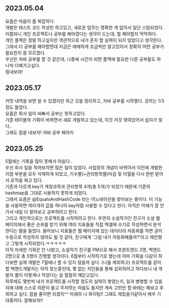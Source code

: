 ## 2023.05.04
요즘은 마음이 좀 복잡하다.  
개발은 테스트 코드 작성만 하고있고, 새로운 업무는 명확한 게 없어서 일단 스탑되었다.  
이쯤되니 개인 프로젝트나 공부를 해야겠다는 생각이 드는데, 뭘 해야할지 막막하다.  
개인 플젝은 정말 하고싶지만 객관적으로 내가 혼자 할 실력이 되지 않았다고 생각한다.  
그래서 더 공부를 해야할텐데 지금은 애매하게 조금씩만 알고있어서 정확히 어떤 공부가 필요한지 잘 모르겠다.  
우선은 자바 공부를 할 것 같은데, 나중에 시간이 되면 플젝에 필요한 다른 공부들도 하나씩 더해가고싶다.  
힘내보자!

## 2023.05.17
커밋 내역을 보면 알 수 있겠지만 최근 깃을 정리하고, 자바 공부를 시작했다. 강의는 1/3 정도 들었다.  
요즘은 회사 일이 바빠서 공부는 못하고있다.  
기존 테이블의 기획이 바뀌면서 새로 개발하고 있는데, 이것 저것 엮여있어서 쉽지가 않다..  
그래도 힘을 내보자! 자바 공부 해야지

## 2023.05.25
5월에는 기록을 많이 못해서 아쉽다..  
우선 회사 일을 적어보자면 많은 일이 있었다. 
사업장의 개념이 바뀌어서 이전에 개발한 지점 부분을 모두 삭제하게 되었고, 기수별(+관리항목별)마감 및 이월을 다시 한번 맡아서 로직을 짜고 있다.  
기존과 다르게 key가 계정과목과 관리항목 4개(총 5개)가 되었기 때문에 기존의 hashmap을 그대로 사용하지 못하게 되었다.  
그래서 요즘은 @EqualsAndHashCode 라는 어노테이션을 찾아보는 중이다. 이 기능을 사용하면 여러개의 값을 하나의 key처럼 사용할 수 있다고 한다. 아직은 이해가 잘 안가서 내일 더 찾아보고 공부하려고 한다.  
그리고 개인적으로는 프로젝트를 시작하려고 한다. 우연히 소설작가인 친구가 소설 웹 페이지에서 좋은 순위를 받기 위해 여러 지표들을 직접 엑셀에 수기로 작성하면서 분석한다는 말을 들었다. 들어보니 지표들은 웹 페이지에 있는 데이터라 자동화를 하면 굳이 수동으로 작성하지 않아도 될 것 같아, 친구에게 '그럼 내가 자동화해줄까?'라고 제안했고 그렇게 시작되었다.ㅋㅋㅋㅋㅋ  
아직 자세한 기획은 안 나왔고, 소설작가 친구를 PM으로 해서 프론트엔드 2명, 백엔드 2명으로 총 5명이 진행할 생각이다. 6월부터 시작하기로 했는데 아마 기획을 다같이 하다보면 실제 개발은 7월에나 할 수 있지 않을까 싶다. (나를 제외하고) 프로젝트를 같이 할 백엔드개발자는 아직 찾는중인데, 몇 없는 지인들을 통해 섭외하려고 하다보니 내 개발자 풀이 이렇게나 작았다는 걸 절절히 깨닫고있다.  
하루에도 몇번씩 내가 프로젝트를 시작할 정도의 실력이 쌓였는지, 일과 병행할 수 있을지에 대해 스스로 의문이 들고 주저하는 마음도 들지만 계속 고민만 할 바에는 해보고 후회하고 싶다. 잠을 줄이면 되겠지^^ 미래의 나 화이팅!! 그래도 재밌을거같아서 매우 기대중이다. 잘해보자!!
